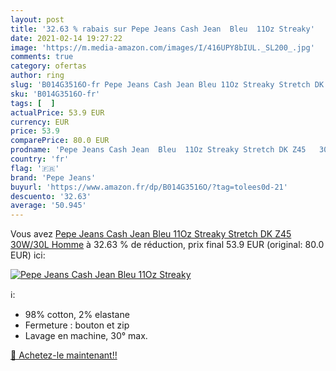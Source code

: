 ```yaml
---
layout: post
title: '32.63 % rabais sur Pepe Jeans Cash Jean  Bleu  11Oz Streaky'
date: 2021-02-14 19:27:22
image: 'https://m.media-amazon.com/images/I/416UPY8bIUL._SL200_.jpg'
comments: true
category: ofertas
author: ring
slug: 'B014G3516O-fr Pepe Jeans Cash Jean Bleu 11Oz Streaky Stretch DK Z45...'
sku: 'B014G3516O-fr'
tags: [  ]
actualPrice: 53.9 EUR
currency: EUR
price: 53.9
comparePrice: 80.0 EUR
prodname: 'Pepe Jeans Cash Jean  Bleu  11Oz Streaky Stretch DK Z45   30W/30L Homme'
country: 'fr'
flag: '🇫🇷'
brand: 'Pepe Jeans'
buyurl: 'https://www.amazon.fr/dp/B014G3516O/?tag=tolees0d-21'
descuento: '32.63'
average: '50.945'
---
```


Vous avez [Pepe Jeans Cash Jean  Bleu  11Oz Streaky Stretch DK Z45   30W/30L Homme](https://www.amazon.fr/dp/B014G3516O/?tag=tolees0d-21)  à  32.63 % de réduction, prix final  53.9 EUR (original: 80.0 EUR) ici:

[![Pepe Jeans Cash Jean  Bleu  11Oz Streaky](https://m.media-amazon.com/images/I/416UPY8bIUL._SL200_.jpg)](https://www.amazon.fr/dp/B014G3516O/?tag=tolees0d-21)

ℹ️:

- 98% cotton, 2% elastane
- Fermeture : bouton et zip
- Lavage en machine, 30° max.

[🛒 Achetez-le maintenant!!](https://www.amazon.fr/dp/B014G3516O/?tag=tolees0d-21)
